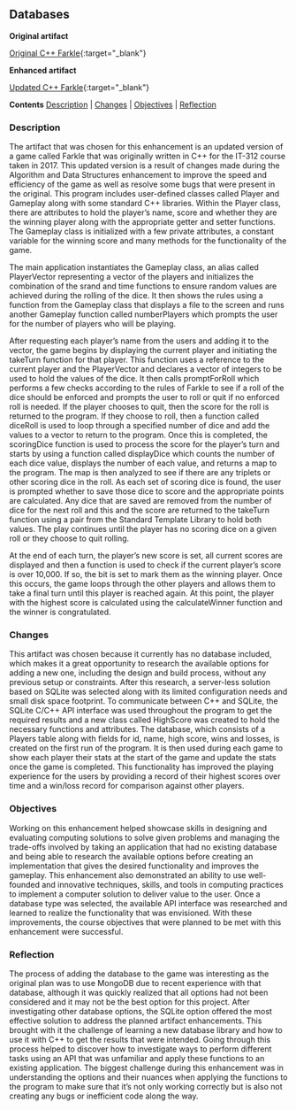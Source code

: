 ## Databases

**Original artifact**

[Original C++ Farkle](https://github.com/groberge/groberge.github.io/tree/main/DS_Algorithm_Farkle){:target="_blank"}

**Enhanced artifact**

[Updated C++ Farkle](https://github.com/groberge/groberge.github.io/tree/main/Database_Farkle){:target="_blank"}

**Contents**
[Description](#description) |
[Changes](#changes) |
[Objectives](#objectives) | 
[Reflection](#reflection)

### Description

The artifact that was chosen for this enhancement is an updated version of a game called Farkle that was originally written in C++ for the IT-312 course taken in 2017.  This updated version is a result of changes made during the Algorithm and Data Structures enhancement to improve the speed and efficiency of the game as well as resolve some bugs that were present in the original.  This program includes user-defined classes called Player and Gameplay along with some standard C++ libraries.  Within the Player class, there are attributes to hold the player’s name, score and whether they are the winning player along with the appropriate getter and setter functions.  The Gameplay class is initialized with a few private attributes, a constant variable for the winning score and many methods for the functionality of the game.
  
The main application instantiates the Gameplay class, an alias called PlayerVector representing a vector of the players and initializes the combination of the srand and time functions to ensure random values are achieved during the rolling of the dice.  It then shows the rules using a function from the Gameplay class that displays a file to the screen and runs another Gameplay function called numberPlayers which prompts the user for the number of players who will be playing.  

After requesting each player’s name from the users and adding it to the vector, the game begins by displaying the current player and initiating the takeTurn function for that player.  This function uses a reference to the current player and the PlayerVector and declares a vector of integers to be used to hold the values of the dice.  It then calls promptForRoll which performs a few checks according to the rules of Farkle to see if a roll of the dice should be enforced and prompts the user to roll or quit if no enforced roll is needed.  If the player chooses to quit, then the score for the roll is returned to the program.  If they choose to roll, then a function called diceRoll is used to loop through a specified number of dice and add the values to a vector to return to the program.  Once this is completed, the scoringDice function is used to process the score for the player’s turn and starts by using a function called displayDice which counts the number of each dice value, displays the number of each value, and returns a map to the program. The map is then analyzed to see if there are any triplets or other scoring dice in the roll. As each set of scoring dice is found, the user is prompted whether to save those dice to score and the appropriate points are calculated. Any dice that are saved are removed from the number of dice for the next roll and this and the score are returned to the takeTurn function using a pair from the Standard Template Library to hold both values.  The play continues until the player has no scoring dice on a given roll or they choose to quit rolling.  

At the end of each turn, the player’s new score is set, all current scores are displayed and then a function is used to check if the current player’s score is over 10,000.  If so, the bit is set to mark them as the winning player.  Once this occurs, the game loops through the other players and allows them to take a final turn until this player is reached again.  At this point, the player with the highest score is calculated using the calculateWinner function and the winner is congratulated.

### Changes
This artifact was chosen because it currently has no database included, which makes it a great opportunity to research the available options for adding a new one, including the design and build process, without any previous setup or constraints.  After this research, a server-less solution based on SQLite was selected along with its limited configuration needs and small disk space footprint.  To communicate between C++ and SQLite, the SQLite C/C++ API interface was used throughout the program to get the required results and a new class called HighScore was created to hold the necessary functions and attributes.  The database, which consists of a Players table along with fields for id, name, high score, wins and losses, is created on the first run of the program.  It is then used during each game to show each player their stats at the start of the game and update the stats once the game is completed.  This functionality has improved the playing experience for the users by providing a record of their highest scores over time and a win/loss record for comparison against other players. 

### Objectives
Working on this enhancement helped showcase skills in designing and evaluating computing solutions to solve given problems and managing the trade-offs involved by taking an application that had no existing database and being able to research the available options before creating an implementation that gives the desired functionality and improves the gameplay.  This enhancement also demonstrated an ability to use well-founded and innovative techniques, skills, and tools in computing practices to implement a computer solution to deliver value to the user.  Once a database type was selected, the available API interface was researched and learned to realize the functionality that was envisioned.  With these improvements, the course objectives that were planned to be met with this enhancement were successful.

### Reflection
The process of adding the database to the game was interesting as the original plan was to use MongoDB due to recent experience with that database, although it was quickly realized that all options had not been considered and it may not be the best option for this project.  After investigating other database options, the SQLite option offered the most effective solution to address the planned artifact enhancements.  This brought with it the challenge of learning a new database library and how to use it with C++ to get the results that were intended.  Going through this process helped to discover how to investigate ways to perform different tasks using an API that was unfamiliar and apply these functions to an existing application.  The biggest challenge during this enhancement was in understanding the options and their nuances when applying the functions to the program to make sure that it’s not only working correctly but is also not creating any bugs or inefficient code along the way.
